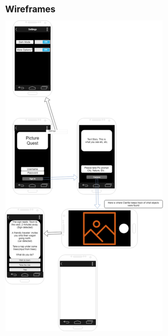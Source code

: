 # Wireframes

![Wireframes](https://github.com/balexander16/PictureQuest/blob/master/docs/pqwireframe.png)
